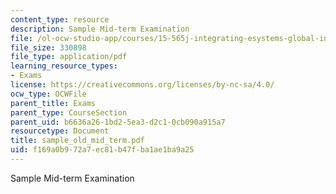```yaml
---
content_type: resource
description: Sample Mid-term Examination
file: /ol-ocw-studio-app/courses/15-565j-integrating-esystems-global-information-systems-spring-2002/f169a0b972a7ec81b47fba1ae1ba9a25_sample_old_mid_term.pdf
file_size: 330898
file_type: application/pdf
learning_resource_types:
- Exams
license: https://creativecommons.org/licenses/by-nc-sa/4.0/
ocw_type: OCWFile
parent_title: Exams
parent_type: CourseSection
parent_uid: b6636a26-1bd2-5ea3-d2c1-0cb090a915a7
resourcetype: Document
title: sample_old_mid_term.pdf
uid: f169a0b9-72a7-ec81-b47f-ba1ae1ba9a25
---
```

Sample Mid-term Examination